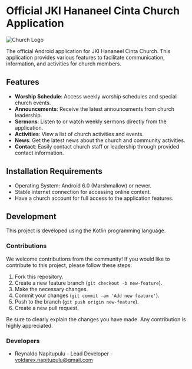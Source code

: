 # Official JKI Hananeel Cinta Church Application

![Church Logo](https://media.canva.com/1/image-resize/1/550_550_100_PNG_F/czM6Ly9tZWRpYS1wcml2YXRlLmNhbnZhLmNvbS9PUFBZQS9NQUZ6ZWJPUFBZQS8xL3AucG5n?osig=AAAAAAAAAAAAAAAAAAAAAC7FmVyilAnMedJIwwDRXzQ13QOQNDnNDGD9bbJWxDeR&exp=1710625331&x-canva-quality=thumbnail_large&csig=AAAAAAAAAAAAAAAAAAAAAHOt7fJ0COqPYnQ71idFwPVvqjSazw5qlL7Jxi63SujP)

The official Android application for JKI Hananeel Cinta Church. This application provides various features to facilitate communication, information, and activities for church members.

## Features

- **Worship Schedule**: Access weekly worship schedules and special church events.
- **Announcements**: Receive the latest announcements from church leadership.
- **Sermons**: Listen to or watch weekly sermons directly from the application.
- **Activities**: View a list of church activities and events.
- **News**: Get the latest news about the church and community activities.
- **Contact**: Easily contact church staff or leadership through provided contact information.

## Installation Requirements

- Operating System: Android 6.0 (Marshmallow) or newer.
- Stable internet connection for accessing online content.
- Have a church account for full access to the application features.

## Development

This project is developed using the Kotlin programming language.

### Contributions

We welcome contributions from the community! If you would like to contribute to this project, please follow these steps:

1. Fork this repository.
2. Create a new feature branch (`git checkout -b new-feature`).
3. Make the necessary changes.
4. Commit your changes (`git commit -am 'Add new feature'`).
5. Push to the branch (`git push origin new-feature`).
6. Create a new pull request.

Be sure to clearly explain the changes you have made. Any contribution is highly appreciated.

### Developers

- Reynaldo Napitupulu - Lead Developer - voldarex.napitupulu@gmail.com
